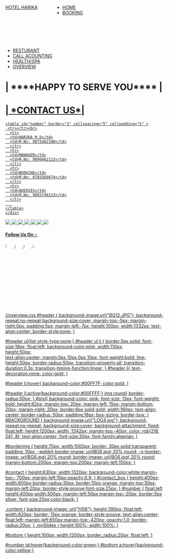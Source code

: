 
<!DOCTYPE html>
<html>
<head>
<title>LOGIN PAGE</title>
<link href="overview.css" rel="stylesheet" type="text/css"/>

</head>
<body>

<div id="logo" style="height:150px;width:180px;float:left;"><a href="main.html">
<p id="styl">HOTEL HARIKA</p>
</div>

<div id="header">
<ul>
<li> <a href="main.html">HOME</a> </li>
<li> <a href="booking.html">BOOKING </a></li>
<li style="width:130px;"><a href="restaurant.html">RESTURANT</a> </li>
<li style="width:175px;"><a href="call_accounting.html"> CALL ACOUNTING </a></li>
<li style="width:170px;"><a href="health.html"> HEALTH/SPA </a></li>
<li style="width:130px;"><a href="overview.html">OVERVIEW </a></li>
</ul>
</div>

<div id= BACKGROUND>
 <h1 id="borderimg">| ****HAPPY TO SERVE YOU**** |</h1>

 <div id="contact">
    <div id="contact_box">
     <h1><u>| *CONTACT US*|</h1>

    <table id="number" border="3" cellspacing="5" cellpadding="5" >
     <tr></tr><br>
      <tr>
      <td>HARIKA M.D</td>
      <td>M.No: 9875462100</td>
      </tr>
      <tr>
      <td>MANAGER</td>
      <td>M.No: 9990462122</td>
      </tr>
      <tr>
      <td>BOOKING</td>
      <td>M.No: 8702569874</td>
      </tr>
      <tr>
      <td>QUERIES</td>
      <td>M.No: 9865748123</td>
      </tr>
       
    </table>
    </div>

   <div class="content">
   
  <img class="mySlides " src="over1.jpg" >
  <img class="mySlides " src="over2.jpg" >
  <img class="mySlides " src="over3.jpg" >
  <img class="mySlides " src="over4.jpg"  >
  <img class="mySlides " src="over5.jpg" >
  <img class="mySlides " src="pic17.jpg"  >
  <img class="mySlides " src="AC2.jpg"  >

   </div>
 <div id="bottom">
   <h4>Follow Us On :: <h4>
    <a href="#"><img src="fb.jpg" height="5%" width="5%"></a>
    <a href="#"><img src="google.jpg" height="5%" width="5%"></a>
    <a href="#"><img src="tw.jpg" height="5%" width="5%"></a>
   <a href="#"><img src="yoo.png" height="5%" width="5%"></a>
 </div>  

</div>

</div>
<script>

var myIndex = 0;
carousel();
   
function carousel()
 {
    var i;
    var x = document.getElementsByClassName("mySlides");
    for (i = 0; i < x.length; i++) {
       x[i].style.display = "none";  
    }
    myIndex++;
    if (myIndex > x.length) {myIndex = 1}    
    x[myIndex-1].style.display = "block";  
    setTimeout(carousel, 1000);    
  }

</script>


</body>
</html>


//overview.css
#header
{
   background-image:url("BG12.JPG"); background-repeat:no-repeat;background-size:cover;
  margin-top:-5px; margin-right:0px;  padding:5px;   margin-left:-7px;
  height:100px; width:1332px;
  text-align:center; border-style:none;
  }


#header ul{list-style-type:none;}
#header ul li
{
        border:5px solid; font-size:18px;
        float:left; background-color:pink;
        width:110px;     
        height:50px;   
        text-align:center;
        margin:0px 10px 0px 10px;
        font-weight:bold;
        line-height:50px;
        border-radius:50px;
        transition-property:all;
        transition-duration:0.3s;
        transition-timing-function:linear;
}
#header li{
        text-decoration:none;
        color:gold;
        }

#header li:hover{
                      background-color:#00FF7F;
                        color:gold;
                        }

#header li:active{background-color:#00FFFF;}
img.round{ border-radius:50px; }
#styl{
      background-color: pink; 
      font-size: 13px; font-weight: bold; 
      height:62px; margin-top: 20px; 
       margin-left: 15px;
       margin-bottom: 20px;
        margin-right: 20px;
         border:6px solid gold; 
        width:160px; text-align: center; 
        border-radius: 50px; 
        padding:18px; box-sizing: border-box;
    }
#BACKGROUND
{
    background-image:url("LOG4.jpg"); background-repeat:no-repeat;
  background-size:cover;
  background-attachment: fixed;
   float:left;
   height:1200px;
   width :1342px;
   margin-top:-40px;
    color: rgb(218, 241, 8);
   text-align:center;
font-size:30px; font-family:algerian;
}

#borderimg
{
    height:70px; width:1000px;
    border: 30px solid transparent;
     padding: 10px;
    -webkit-border-image: url(BG6.jpg) 20% round;
    -o-border-image: url(BG6.jpg) 20% round;
    border-image: url(BG6.jpg) 20% round;
    margin-bottom:200px;  margin-top:200px; 
    margin-left:150px;
}

#contact
{
    height:630px; width:1320px; background-color:white;margin-top:-    700px; margin-left:10px;opacity:0.9;
}
#contact_box
{
  height:400px; width:600px;border-radius:30px; 
   border:10px orange;   margin-top:30px; margin-left:20px;
   border-style:groove;font-size:25px;
}
#number
{   float:left
    height:400px;width:500px; margin-left:50px;margin-top:-20px;
   border:5px silver; font-size:25px;color:black;
}

.content
{
    background-image: url("HS6");
    height:390px;   float:left;
    width:620px;
    border: 15px orange;
    border-style:groove;
    text-align:center;
    float:left;
    margin-left:650px;margin-top:-420px;
    opacity:1.0;
    border-radius:20px;
 }
.mySlides
{
    height:100%;
    width:100%;
}
 
#bottom
{
   height:100px; width:1200px; border_radius:20px; float:left;
}

#number td:hover{background-color:green;}
#bottom a:hover{background-color:yellow;}

